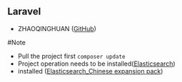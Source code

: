 
## Laravel 
- ZHAOQINGHUAN ([GitHub](http://github.com/zhaoqinghuan))

#Note
 -   Pull the project first `composer update`
 -   Project operation needs to be installed([Elasticsearch](https://github.com/medcl/elasticsearch-analysis-ik))
 -   installed ([Elasticsearch_Chinese expansion pack](https://github.com/medcl/elasticsearch-rtf))
        
                   